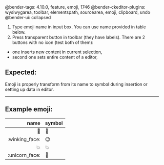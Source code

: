 @bender-tags: 4.10.0, feature, emoji, 1746
@bender-ckeditor-plugins: wysiwygarea, toolbar, elementspath, sourcearea, emoji, clipboard, undo
@bender-ui: collapsed

1. Type emoji name in input box. You can use name provided in table below.
2. Press transparent button in toolbar (they have labels). There are 2 buttons with no icon (test both of them):
  * one inserts new content in current selection,
  * second one sets entire content of a editor,

## Expected:
Emoji is properly transform from its name to symbol during insertion or setting up data in editor.

----
## Example emoji:

| name | symbol |
| ---: | --- |
| :bug: | 🐛 |
| :winking_face: | 😉 |
| :collision: | 💥 |
| :unicorn_face: | 🦄 |
